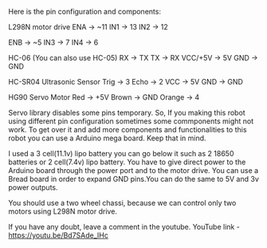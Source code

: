 Here is the pin configuration and components:

L298N motor drive 
  ENA -> ~11
  IN1 -> 13
  IN2 -> 12

  ENB -> ~5
  IN3 -> 7
  IN4 -> 6

HC-06 (You can also use HC-05)
  RX -> TX
  TX -> RX
  VCC/+5V -> 5V
  GND -> GND

HC-SR04 Ultrasonic Sensor
  Trig -> 3
  Echo -> 2
  VCC -> 5V
  GND -> GND

HG90  Servo Motor
  Red -> +5V
  Brown -> GND
  Orange -> 4

Servo library disables some pins temporary. 
So, If you making this robot using different pin configuration sometimes some commponents might not work. 
To get over it and add more components and functionalities to this robot you can use a Arduino mega board.
Keep that in mind.

I used a 3 cell(11.1v) lipo battery you can go below it such as 2 18650 batteries or 2 cell(7.4v) lipo battery.
You have to give direct power to the Arduino board through the power port and to the motor drive. 
You can use a Bread board in order to expand GND pins.You can do the same to 5V and 3v power outputs.

You should use a two wheel chassi, because we can control only two motors using L298N motor drive.

If you have any doubt, leave a comment in the youtube.
YouTube link - https://youtu.be/Bd7SAde_IHc
